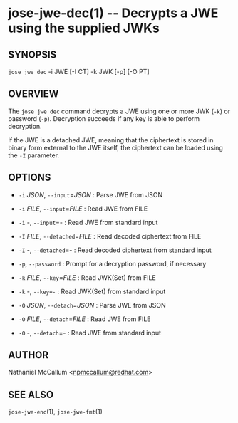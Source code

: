 jose-jwe-dec(1) -- Decrypts a JWE using the supplied JWKs
=========================================================

## SYNOPSIS

`jose jwe dec` -i JWE [-I CT] -k JWK [-p] [-O PT]

## OVERVIEW

The `jose jwe dec` command decrypts a JWE using one or more JWK (`-k`) or
password (`-p`). Decryption succeeds if any key is able to perform decryption.

If the JWE is a detached JWE, meaning that the ciphertext is stored in
binary form external to the JWE itself, the ciphertext can be loaded using
the `-I` parameter.

## OPTIONS

* `-i` _JSON_, `--input`=_JSON_ :
  Parse JWE from JSON

* `-i` _FILE_, `--input`=_FILE_ :
  Read JWE from FILE

* `-i` -, `--input`=- :
  Read JWE from standard input

* `-I` _FILE_, `--detached`=_FILE_ :
  Read decoded ciphertext from FILE

* `-I` -, `--detached`=- :
  Read decoded ciphertext from standard input

* `-p`, `--password` :
  Prompt for a decryption password, if necessary

* `-k` _FILE_, `--key`=_FILE_ :
  Read JWK(Set) from FILE

* `-k` -, `--key=-` :
  Read JWK(Set) from standard input

* `-O` _JSON_, `--detach`=_JSON_ :
  Parse JWE from JSON

* `-O` _FILE_, `--detach`=_FILE_ :
  Read JWE from FILE

* `-O` -, `--detach`=- :
  Read JWE from standard input

## AUTHOR

Nathaniel McCallum &lt;npmccallum@redhat.com&gt;

## SEE ALSO

`jose-jwe-enc`(1),
`jose-jwe-fmt`(1)
